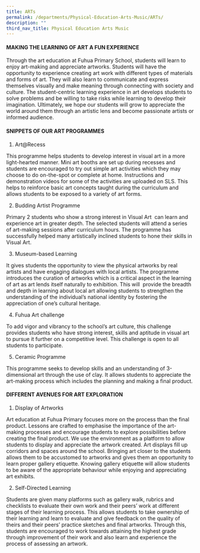 ```yaml
---
title: ARTs
permalink: /departments/Physical-Education-Arts-Music/ARTs/
description: ""
third_nav_title: Physical Education Arts Music
---
```

#### **MAKING THE LEARNING OF ART A FUN EXPERIENCE**


  

Through the art education at Fuhua Primary School, students will learn to enjoy art-making and appreciate artworks. Students will have the opportunity to experience creating art work with different types of materials and forms of art. They will also learn to communicate and express themselves visually and make meaning through connecting with society and culture. The student-centric learning experience in art develops students to solve problems and be willing to take risks while learning to develop their imagination. Ultimately, we hope our students will grow to appreciate the world around them through an artistic lens and become passionate artists or informed audience.

  

#### **SNIPPETS OF OUR ART PROGRAMMES**


1) Art@Recess 

This programme helps students to develop interest in visual art in a more light-hearted manner. Mini art booths are set up during recesses and students are encouraged to try out simple art activities which they may choose to do on-the-spot or complete at home. Instructions and demonstration videos for some of the activities are uploaded on SLS. This helps to reinforce basic art concepts taught during the curriculum and allows students to be exposed to a variety of art forms. 

  

2) Budding Artist Programme

Primary 2 students who show a strong interest in Visual Art  can learn and experience art in greater depth. The selected students will attend a series of art-making sessions after curriculum hours. The programme has successfully helped many artistically inclined students to hone their skills in Visual Art.

  

3) Museum-based Learning

It gives students the opportunity to view the physical artworks by real artists and have engaging dialogues with local artists. The programme introduces the curation of artworks which is a critical aspect in the learning of art as art lends itself naturally to exhibition. This will  provide the breadth and depth in learning about local art allowing students to strengthen the understanding of the individual’s national identity by fostering the appreciation of one’s cultural heritage. 

  

4) Fuhua Art challenge

To add vigor and vibrancy to the school’s art culture, this challenge provides students who have strong interest, skills and aptitude in visual art to pursue it further on a competitive level. This challenge is open to all students to participate. 

  

5) Ceramic Programme

This programme seeks to develop skills and an understanding of 3-dimensional art through the use of clay. It allows students to appreciate the art-making process which includes the planning and making a final product.

  

#### **DIFFERENT AVENUES FOR ART EXPLORATION**


1) Display of Artworks

  

Art education at Fuhua Primary focuses more on the process than the final product. Lessons are crafted to emphasise the importance of the art-making processes and encourage students to explore possibilities before creating the final product. We use the environment as a platform to allow students to display and appreciate the artwork created. Art displays fill up corridors and spaces around the school. Bringing art closer to the students allows them to be accustomed to artworks and gives them an opportunity to learn proper gallery etiquette. Knowing gallery etiquette will allow students to be aware of the appropriate behaviour while enjoying and appreciating art exhibits. 

  

2) Self-Directed Learning

  

Students are given many platforms such as gallery walk, rubrics and checklists to evaluate their own work and their peers’ work at different stages of their learning process. This allows students to take ownership of their learning and learn to evaluate and give feedback on the quality of theirs and their peers’ practice sketches and final artworks. Through this, students are encouraged to work towards attaining the highest grade through improvement of their work and also learn and experience the process of assessing an artwork.